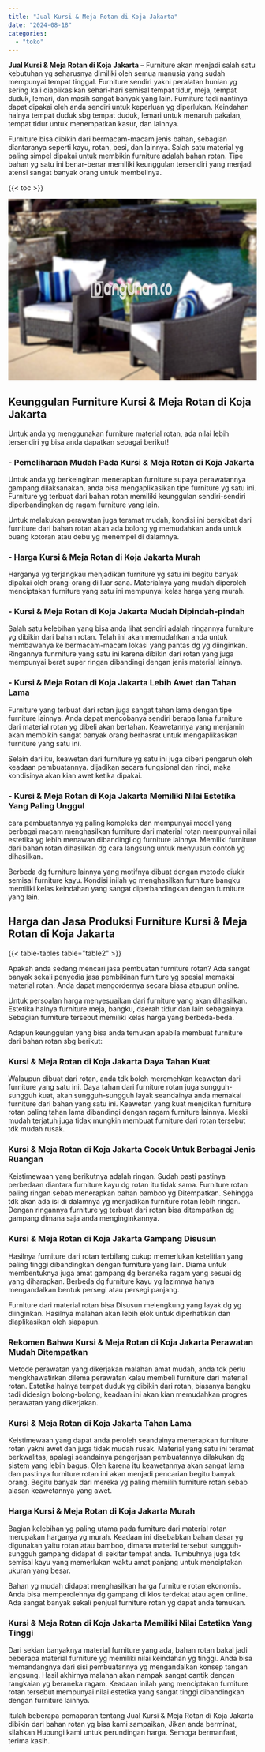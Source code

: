 ```yaml
---
title: "Jual Kursi & Meja Rotan di Koja Jakarta"
date: "2024-08-18"
categories: 
  - "toko"
---
```


**Jual Kursi & Meja Rotan di Koja Jakarta** – Furniture akan menjadi salah satu kebutuhan yg seharusnya dimiliki oleh semua manusia yang sudah mempunyai tempat tinggal. Furniture sendiri yakni peralatan hunian yg sering kali diaplikasikan sehari-hari semisal tempat tidur, meja, tempat duduk, lemari, dan masih sangat banyak yang lain. Furniture tadi nantinya dapat dipakai oleh anda sendiri untuk keperluan yg diperlukan. Keindahan halnya tempat duduk sbg tempat duduk, lemari untuk menaruh pakaian, tempat tidur untuk menempatkan kasur, dan lainnya.

Furniture bisa dibikin dari bermacam-macam jenis bahan, sebagian diantaranya seperti kayu, rotan, besi, dan lainnya. Salah satu material yg paling simpel dipakai untuk membikin furniture adalah bahan rotan. Tipe bahan yg satu ini benar-benar memiliki keunggulan tersendiri yang menjadi atensi sangat banyak orang untuk membelinya.

{{< toc >}}

![Jual Kursi & Meja Rotan di Koja Jakarta](/images/kursi-meja-rotan-murah11.png)

## Keunggulan Furniture Kursi & Meja Rotan di Koja Jakarta

Untuk anda yg menggunakan furniture material rotan, ada nilai lebih tersendiri yg bisa anda dapatkan sebagai berikut!

### \- Pemeliharaan Mudah Pada Kursi & Meja Rotan di Koja Jakarta

Untuk anda yg berkeinginan menerapkan furniture supaya perawatannya gampang dilaksanakan, anda bisa mengaplikasikan tipe furniture yg satu ini. Furniture yg terbuat dari bahan rotan memiliki keunggulan sendiri-sendiri diperbandingkan dg ragam furniture yang lain.

Untuk melakukan perawatan juga teramat mudah, kondisi ini berakibat dari furniture dari bahan rotan akan ada bolong yg memudahkan anda untuk buang kotoran atau debu yg menempel di dalamnya.

### \- Harga Kursi & Meja Rotan di Koja Jakarta Murah

Harganya yg terjangkau menjadikan furniture yg satu ini begitu banyak dipakai oleh orang-orang di luar sana. Materialnya yang mudah diperoleh menciptakan furniture yang satu ini mempunyai kelas harga yang murah.

### \- Kursi & Meja Rotan di Koja Jakarta Mudah Dipindah-pindah

Salah satu kelebihan yang bisa anda lihat sendiri adalah ringannya furniture yg dibikin dari bahan rotan. Telah ini akan memudahkan anda untuk membawanya ke bermacam-macam lokasi yang pantas dg yg diinginkan. Ringannya funrniture yang satu ini karena dibikin dari rotan yang juga mempunyai berat super ringan dibandingi dengan jenis material lainnya.

### \- Kursi & Meja Rotan di Koja Jakarta Lebih Awet dan Tahan Lama

Furniture yang terbuat dari rotan juga sangat tahan lama dengan tipe furniture lainnya. Anda dapat mencobanya sendiri berapa lama furniture dari material rotan yg dibeli akan bertahan. Keawetannya yang menjamin akan membikin sangat banyak orang berhasrat untuk mengaplikasikan furniture yang satu ini.

Selain dari itu, keawetan dari furniture yg satu ini juga diberi pengaruh oleh keadaan pembuatannya. dijadikan secara fungsional dan rinci, maka kondisinya akan kian awet ketika dipakai.

### \- Kursi & Meja Rotan di Koja Jakarta Memiliki Nilai Estetika Yang Paling Unggul

cara pembuatannya yg paling kompleks dan mempunyai model yang berbagai macam menghasilkan furniture dari material rotan mempunyai nilai estetika yg lebih menawan dibandingi dg furniture lainnya. Memiliki furniture dari bahan rotan dihasilkan dg cara langsung untuk menyusun contoh yg dihasilkan.

Berbeda dg furniture lainnya yang motifnya dibuat dengan metode diukir semisal furniture kayu. Kondisi inilah yg menghasilkan furniture bangku memiliki kelas keindahan yang sangat diperbandingkan dengan furniture yang lain.

## Harga dan Jasa Produksi Furniture Kursi & Meja Rotan di Koja Jakarta

{{< table-tables table="table2" >}}

Apakah anda sedang mencari jasa pembuatan furniture rotan? Ada sangat banyak sekali penyedia jasa pembikinan furniture yg spesial memakai material rotan. Anda dapat mengordernya secara biasa ataupun online.

Untuk persoalan harga menyesuaikan dari furniture yang akan dihasilkan. Estetika halnya furniture meja, bangku, daerah tidur dan lain sebagainya. Sebagian furniture tersebut memiliki kelas harga yang berbeda-beda.

Adapun keunggulan yang bisa anda temukan apabila membuat furniture dari bahan rotan sbg berikut:

### Kursi & Meja Rotan di Koja Jakarta Daya Tahan Kuat

Walaupun dibuat dari rotan, anda tdk boleh meremehkan keawetan dari furniture yang satu ini. Daya tahan dari furniture rotan juga sungguh-sungguh kuat, akan sungguh-sungguh layak seandainya anda memakai furniture dari bahan yang satu ini. Keawetan yang kuat menjdikan furniture rotan paling tahan lama dibandingi dengan ragam furniture lainnya. Meski mudah terjatuh juga tidak mungkin membuat furniture dari rotan tersebut tdk mudah rusak.

### Kursi & Meja Rotan di Koja Jakarta Cocok Untuk Berbagai Jenis Ruangan

Keistimewaan yang berikutnya adalah ringan. Sudah pasti pastinya perbedaan diantara furniture kayu dg rotan itu tidak sama. Furniture rotan paling ringan sebab menerapkan bahan bamboo yg Ditempatkan. Sehingga tdk akan ada isi di dalamnya yg menjadikan furniture rotan lebih ringan. Dengan ringannya furniture yg terbuat dari rotan bisa ditempatkan dg gampang dimana saja anda menginginkannya.

### Kursi & Meja Rotan di Koja Jakarta Gampang Disusun

Hasilnya furniture dari rotan terbilang cukup memerlukan ketelitian yang paling tinggi dibandingkan dengan furniture yang lain. Diama untuk membentuknya juga amat gampang dg beraneka ragam yang sesuai dg yang diharapkan. Berbeda dg furniture kayu yg lazimnya hanya mengandalkan bentuk persegi atau persegi panjang.

Furniture dari material rotan bisa Disusun melengkung yang layak dg yg diinginkan. Hasilnya malahan akan lebih elok untuk diperhatikan dan diaplikasikan oleh siapapun.

### Rekomen Bahwa Kursi & Meja Rotan di Koja Jakarta Perawatan Mudah Ditempatkan

Metode perawatan yang dikerjakan malahan amat mudah, anda tdk perlu mengkhawatirkan dilema perawatan kalau membeli furniture dari material rotan. Estetika halnya tempat duduk yg dibikin dari rotan, biasanya bangku tadi didesign bolong-bolong, keadaan ini akan kian memudahkan progres perawatan yang dikerjakan.

### Kursi & Meja Rotan di Koja Jakarta Tahan Lama

Keistimewaan yang dapat anda peroleh seandainya menerapkan furniture rotan yakni awet dan juga tidak mudah rusak. Material yang satu ini teramat berkwalitas, apalagi seandainya pengerjaan pembuatannya dilakukan dg sistem yang lebih bagus. Oleh karena itu keawetannya akan sangat lama dan pastinya furniture rotan ini akan menjadi pencarian begitu banyak orang. Begitu banyak dari mereka yg paling memilih furniture rotan sebab alasan keawetannya yang awet.

### Harga Kursi & Meja Rotan di Koja Jakarta Murah

Bagian kelebihan yg paling utama pada furniture dari material rotan merupakan harganya yg murah. Keadaan ini disebabkan bahan dasar yg digunakan yaitu rotan atau bamboo, dimana material tersebut sungguh-sungguh gampang didapat di sekitar tempat anda. Tumbuhnya juga tdk semisal kayu yang memerlukan waktu amat panjang untuk menciptakan ukuran yang besar.

Bahan yg mudah didapat menghasilkan harga furniture rotan ekonomis. Anda bisa memperolehnya dg gampang di kios terdekat atau agen online. Ada sangat banyak sekali penjual furniture rotan yg dapat anda temukan.

### Kursi & Meja Rotan di Koja Jakarta Memiliki Nilai Estetika Yang Tinggi

Dari sekian banyaknya material furniture yang ada, bahan rotan bakal jadi beberapa material furniture yg memiliki nilai keindahan yg tinggi. Anda bisa memandangnya dari sisi pembuatannya yg mengandalkan konsep tangan langsung. Hasil akhirnya malahan akan nampak sangat cantik dengan rangkaian yg beraneka ragam. Keadaan inilah yang menciptakan furniture rotan tersebut mempunyai nilai estetika yang sangat tinggi dibandingkan dengan furniture lainnya.

Itulah beberapa pemaparan tentang Jual Kursi & Meja Rotan di Koja Jakarta dibikin dari bahan rotan yg bisa kami sampaikan, Jikan anda berminat, silahkan Hubungi kami untuk perundingan harga. Semoga bermanfaat, terima kasih.
